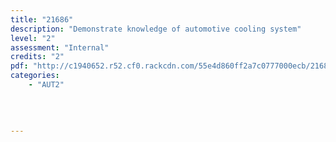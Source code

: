 ```yaml
---
title: "21686"
description: "Demonstrate knowledge of automotive cooling system"
level: "2"
assessment: "Internal"
credits: "2"
pdf: "http://c1940652.r52.cf0.rackcdn.com/55e4d860ff2a7c0777000ecb/21686.pdf"
categories:
    - "AUT2"
    
    
    
    
---
```


